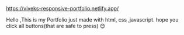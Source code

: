 https://viveks-responsive-portfolio.netlify.app/

Hello ,This is my Portfolio just made with html, css ,javascript. hope you click all buttons(that are safe to press) 😊
